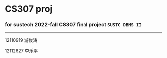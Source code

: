 # CS307 proj
### for sustech 2022-fall CS307 final project `SUSTC DBMS II`

---

12110919 游俊涛

12112627 李乐平

